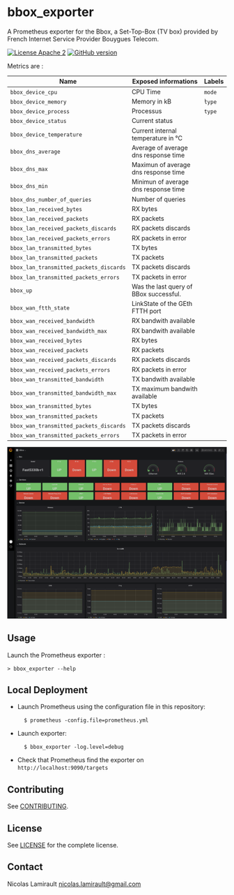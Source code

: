 # bbox_exporter

A Prometheus exporter for the Bbox, a Set-Top-Box (TV box) provided by French Internet Service Provider Bouygues Telecom.

[![License Apache 2][badge-license]](LICENSE)
[![GitHub version](https://badge.fury.io/gh/nlamirault%2Fbbox_exporter.svg)](https://badge.fury.io/gh/nlamirault%2Fbbox_exporter)

Metrics are :

| Name                                               | Exposed informations                                  | Labels               |
| -------------------------------------------------- | ------------------------------------------------------| ---------------------|
| `bbox_device_cpu`                                  | CPU Time                                              | `mode`               |
| `bbox_device_memory`                               | Memory in kB                                          | ̀`type`               |
| `bbox_device_process`                              | Processus                                             | `type`               |
| `bbox_device_status`                               | Current status                                        |
| `bbox_device_temperature`                          | Current internal temperature in °C                    |
| `bbox_dns_average`                                 | Average of average dns response time                  |
| `bbox_dns_max`                                     | Maximun of average dns response time                  |
| `bbox_dns_min`                                     | Minimun of average dns response time                  |
| `bbox_dns_number_of_queries`                       | Number of queries                                     |
| `bbox_lan_received_bytes`                          | RX bytes                                              |
| `bbox_lan_received_packets`                        | RX packets                                            |
| `bbox_lan_received_packets_discards`               | RX packets discards                                   |
| `bbox_lan_received_packets_errors`                 | RX packets in error                                   |
| `bbox_lan_transmitted_bytes`                       | TX bytes                                              |
| `bbox_lan_transmitted_packets`                     | TX packets                                            |
| `bbox_lan_transmitted_packets_discards`            | TX packets discards                                   |
| `bbox_lan_transmitted_packets_errors`              | TX packets in error                                   |
| `bbox_up`                                          | Was the last query of BBox successful.                |
| `bbox_wan_ftth_state`                              | LinkState of the GEth FTTH port                       |
| `bbox_wan_received_bandwidth`                      | RX bandwith available                                 |
| `bbox_wan_received_bandwidth_max`                  | RX bandwith available                                 |
| `bbox_wan_received_bytes`                          | RX bytes                                              |
| `bbox_wan_received_packets`                        | RX packets                                            |
| `bbox_wan_received_packets_discards`               | RX packets discards                                   |
| `bbox_wan_received_packets_errors`                 | RX packets in error                                   |
| `bbox_wan_transmitted_bandwidth`                   | TX bandwith available                                 |
| `bbox_wan_transmitted_bandwidth_max`               | TX maximum bandwith available                         |
| `bbox_wan_transmitted_bytes`                       | TX bytes                                              |
| `bbox_wan_transmitted_packets`                     | TX packets                                            |
| `bbox_wan_transmitted_packets_discards`            | TX packets discards                                   |
| `bbox_wan_transmitted_packets_errors`              | TX packets in error                                   |


![Dashboard](dashboard.png)
## Usage

Launch the Prometheus exporter :

    > bbox_exporter --help
## Local Deployment

* Launch Prometheus using the configuration file in this repository:

        $ prometheus -config.file=prometheus.yml

* Launch exporter:

        $ bbox_exporter -log.level=debug

* Check that Prometheus find the exporter on `http://localhost:9090/targets`


## Contributing

See [CONTRIBUTING](CONTRIBUTING.md).

## License

See [LICENSE](LICENSE) for the complete license.
## Contact

Nicolas Lamirault <nicolas.lamirault@gmail.com>

[badge-license]: https://img.shields.io/badge/license-Apache2-green.svg?style=flat
